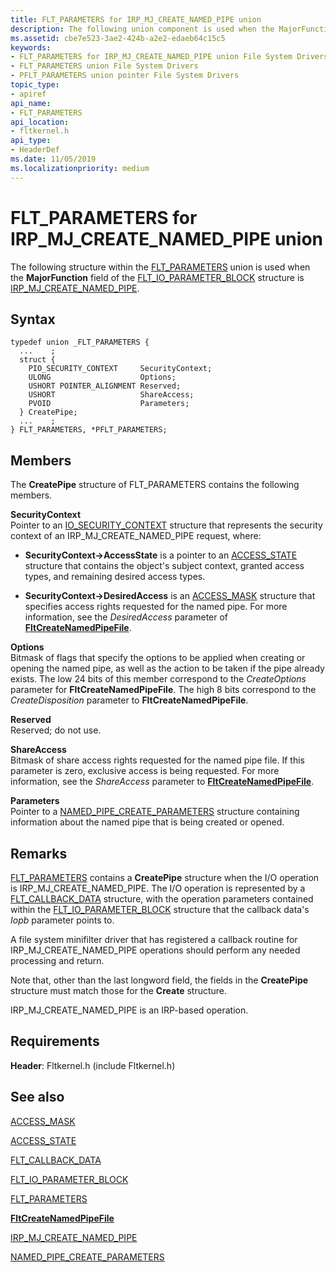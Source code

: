 ```yaml
---
title: FLT_PARAMETERS for IRP_MJ_CREATE_NAMED_PIPE union
description: The following union component is used when the MajorFunction field of the FLT_IO_PARAMETER_BLOCK structure for the operation is IRP_MJ_CREATE_NAMED_PIPE.
ms.assetid: cbe7e523-3ae2-424b-a2e2-edaeb64c15c5
keywords:
- FLT_PARAMETERS for IRP_MJ_CREATE_NAMED_PIPE union File System Drivers
- FLT_PARAMETERS union File System Drivers
- PFLT_PARAMETERS union pointer File System Drivers
topic_type:
- apiref
api_name:
- FLT_PARAMETERS
api_location:
- fltkernel.h
api_type:
- HeaderDef
ms.date: 11/05/2019
ms.localizationpriority: medium
---
```


# FLT_PARAMETERS for IRP_MJ_CREATE_NAMED_PIPE union

The following structure within the [FLT_PARAMETERS](/windows-hardware/drivers/ddi/fltkernel/ns-fltkernel-_flt_parameters) union is used when the **MajorFunction** field of the [FLT_IO_PARAMETER_BLOCK](/windows-hardware/drivers/ddi/content/fltkernel/ns-fltkernel-_flt_io_parameter_block) structure is [IRP_MJ_CREATE_NAMED_PIPE](irp-mj-create-named-pipe.md).

## Syntax

```ManagedCPlusPlus
typedef union _FLT_PARAMETERS {
  ...    ;
  struct {
    PIO_SECURITY_CONTEXT     SecurityContext;
    ULONG                    Options;
    USHORT POINTER_ALIGNMENT Reserved;
    USHORT                   ShareAccess;
    PVOID                    Parameters;
  } CreatePipe;
  ...    ;
} FLT_PARAMETERS, *PFLT_PARAMETERS;
```

## Members

The **CreatePipe** structure of FLT_PARAMETERS contains the following members.

**SecurityContext**  
Pointer to an [IO_SECURITY_CONTEXT](/windows-hardware/drivers/ddi/content/wdm/ns-wdm-_io_security_context) structure that represents the security context of an IRP_MJ_CREATE_NAMED_PIPE request, where:

- **SecurityContext->AccessState** is a pointer to an [ACCESS_STATE](/windows-hardware/drivers/ddi/wdm/ns-wdm-_access_state) structure that contains the object's subject context, granted access types, and remaining desired access types.

- **SecurityContext->DesiredAccess** is an [ACCESS_MASK](../kernel/access-mask.md) structure that specifies access rights requested for the named pipe. For more information, see the *DesiredAccess* parameter of [**FltCreateNamedPipeFile**](/windows-hardware/drivers/ddi/fltkernel/nf-fltkernel-fltcreatenamedpipefile).

**Options**  
Bitmask of flags that specify the options to be applied when creating or opening the named pipe, as well as the action to be taken if the pipe already exists. The low 24 bits of this member correspond to the *CreateOptions* parameter for **FltCreateNamedPipeFile**. The high 8 bits correspond to the *CreateDisposition* parameter to **FltCreateNamedPipeFile**.

**Reserved**  
Reserved; do not use.

**ShareAccess**  
Bitmask of share access rights requested for the named pipe file. If this parameter is zero, exclusive access is being requested. For more information, see the *ShareAccess* parameter to [**FltCreateNamedPipeFile**](/windows-hardware/drivers/ddi/fltkernel/nf-fltkernel-fltcreatenamedpipefile).

**Parameters**  
Pointer to a [NAMED_PIPE_CREATE_PARAMETERS](/windows-hardware/drivers/ddi/wdm/ns-wdm-_named_pipe_create_parameters) structure containing information about the named pipe that is being created or opened.

## Remarks

[FLT_PARAMETERS](/windows-hardware/drivers/ddi/fltkernel/ns-fltkernel-_flt_parameters) contains a **CreatePipe** structure when the I/O operation is IRP_MJ_CREATE_NAMED_PIPE. The I/O operation is represented by a [FLT_CALLBACK_DATA](/windows-hardware/drivers/ddi/fltkernel/ns-fltkernel-_flt_callback_data) structure, with the operation parameters contained within the [FLT_IO_PARAMETER_BLOCK](/windows-hardware/drivers/ddi/fltkernel/ns-fltkernel-_flt_io_parameter_block) structure that the callback data's *Iopb* parameter points to.

A file system minifilter driver that has registered a callback routine for IRP_MJ_CREATE_NAMED_PIPE operations should perform any needed processing and return.

Note that, other than the last longword field, the fields in the **CreatePipe** structure must match those for the **Create** structure.

IRP_MJ_CREATE_NAMED_PIPE is an IRP-based operation.

## Requirements

**Header**: Fltkernel.h (include Fltkernel.h)


## See also

[ACCESS_MASK](../kernel/access-mask.md)

[ACCESS_STATE](/windows-hardware/drivers/ddi/content/wdm/ns-wdm-_access_state)

[FLT_CALLBACK_DATA](/windows-hardware/drivers/ddi/content/fltkernel/ns-fltkernel-_flt_callback_data)

[FLT_IO_PARAMETER_BLOCK](/windows-hardware/drivers/ddi/content/fltkernel/ns-fltkernel-_flt_io_parameter_block)

[FLT_PARAMETERS](/windows-hardware/drivers/ddi/content/fltkernel/ns-fltkernel-_flt_parameters)

[**FltCreateNamedPipeFile**](/windows-hardware/drivers/ddi/fltkernel/nf-fltkernel-fltcreatenamedpipefile)

[IRP_MJ_CREATE_NAMED_PIPE](irp-mj-create-named-pipe.md)

[NAMED_PIPE_CREATE_PARAMETERS](/windows-hardware/drivers/ddi/wdm/ns-wdm-_named_pipe_create_parameters)